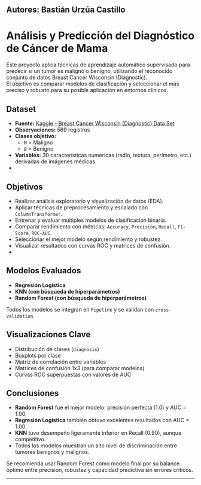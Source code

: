 ## Autores: Bastián Urzúa Castillo
# Análisis y Predicción del Diagnóstico de Cáncer de Mama

Este proyecto aplica técnicas de aprendizaje automático supervisado para predecir si un tumor es maligno o benigno, utilizando el reconocido conjunto de datos Breast Cancer Wisconsin (Diagnostic).  
El objetivo es comparar modelos de clasificación y seleccionar el más preciso y robusto para su posible aplicación en entornos clínicos.

## Dataset

- **Fuente:** [Kaggle - Breast Cancer Wisconsin (Diagnostic) Data Set](https://www.kaggle.com/datasets/uciml/breast-cancer-wisconsin-data/data)  
- **Observaciones:** 569 registros  
- **Clases objetivo:**  
  - `M` = Maligno  
  - `B` = Benigno  
- **Variables:** 30 características numéricas (radio, textura, perímetro, etc.) derivadas de imágenes médicas.
- 
## Objetivos
- Realizar análisis exploratorio y visualización de datos (EDA).
- Aplicar técnicas de preprocesamiento y escalado con `ColumnTransformer`.
- Entrenar y evaluar múltiples modelos de clasificación binaria.
- Comparar rendimiento con métricas: `Accuracy`, `Precision`, `Recall`, `F1-Score`, `ROC-AUC`.
- Seleccionar el mejor modelo según rendimiento y robustez.
- Visualizar resultados con curvas ROC y matrices de confusión.
- 
## Modelos Evaluados
- **Regresión Logística**
- **KNN (con búsqueda de hiperparámetros)**
- **Random Forest (con búsqueda de hiperparámetros)**

Todos los modelos se integran en `Pipeline` y se validan con `cross-validation`.

## Visualizaciones Clave
- Distribución de clases (`diagnosis`)
- Boxplots por clase
- Matriz de correlación entre variables
- Matrices de confusión 1x3 (para comparar modelos)
- Curvas ROC superpuestas con valores de AUC

## Conclusiones
- **Random Forest** fue el mejor modelo: precisión perfecta (1.0) y AUC = 1.00.
- **Regresión Logística** también obtuvo excelentes resultados con AUC = 1.00.
- **KNN** tuvo desempeño ligeramente inferior en Recall (0.90), aunque competitivo.
- Todos los modelos muestran un alto nivel de discriminación entre tumores benignos y malignos.

Se recomienda usar Random Forest como modelo final por su balance óptimo entre precisión, robustez y capacidad predictiva sin errores críticos.

---
